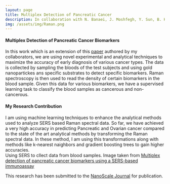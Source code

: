 ```yaml
---
layout: page
title: Multiplex Detection of Pancreatic Cancer  
description: In collaboration with N. Banaei, J. Moshfegh, Y. Sun, B. Kim 
img: /assets/img/Raman.png
---
```

<h4>Multiplex Detection of Pancreatic Cancer Biomarkers </h4>
In this work which is an extension of this <a href="http://iopscience.iop.org/article/10.1088/1361-6528/aa8e8c/meta" target="blank">paper</a> authored by my collaborators, we are using novel experimental and analytical techniques to maximize the accuracy of early diagnosis of various cancer types. The data is collected by sampling the bloods of the test subjects and using gold nanopartickes ans specific substrates to detect specific biomarkers. Raman spectroscopy is then used to read the density of certain biomarkers in the blood sample. Given this data for various biomarkers, we have a supervised learning task to classify the blood samples as cancerous and non-cancerous.


<h4>My Research Contribution </h4>
I am using machine learning techniques to enhance the analytical methods used to analyze SERS based Raman spectral data. So far, we have achieved a very high accuracy in predicting Pancreatic and Ovarian cancer compared to the state of the art analytical methods by transforming the Raman spectral data. In these method, I am using this transformations along with methods like k-nearest naighbors and gradient boosting trees to gain higher accuracies. 



<div class="img">
    <img class="col" src="{{ site.baseurl }}/assets/img/Raman.png" alt="" title="Raman Spectroscopy"/>

<div class="col three caption">
    Using SERS to cllect data from blood samples. Image taken from <a href="http://iopscience.iop.org/article/10.1088/1361-6528/aa8e8c/meta" target="blank">Multiplex detection of pancreatic cancer biomarkers using a SERS-based immunoassay</a>
</div>

This research has been submitted to the  <a href="http://www.rsc.org/journals-books-databases/about-journals/nanoscale/" target="blank">NanoScale Journal</a> for publication.
